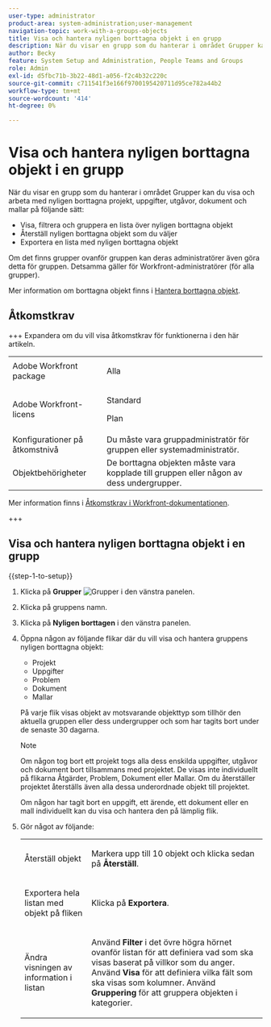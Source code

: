 ```yaml
---
user-type: administrator
product-area: system-administration;user-management
navigation-topic: work-with-a-groups-objects
title: Visa och hantera nyligen borttagna objekt i en grupp
description: När du visar en grupp som du hanterar i området Grupper kan du visa, filtrera, återställa och exportera de nyligen borttagna arbetsobjekten, dokumenten och mallarna.
author: Becky
feature: System Setup and Administration, People Teams and Groups
role: Admin
exl-id: d5fbc71b-3b22-48d1-a056-f2c4b32c220c
source-git-commit: c711541f3e166f9700195420711d95ce782a44b2
workflow-type: tm+mt
source-wordcount: '414'
ht-degree: 0%

---
```


# Visa och hantera nyligen borttagna objekt i en grupp

När du visar en grupp som du hanterar i området Grupper kan du visa och arbeta med nyligen borttagna projekt, uppgifter, utgåvor, dokument och mallar på följande sätt:

* Visa, filtrera och gruppera en lista över nyligen borttagna objekt
* Återställ nyligen borttagna objekt som du väljer
* Exportera en lista med nyligen borttagna objekt

Om det finns grupper ovanför gruppen kan deras administratörer även göra detta för gruppen. Detsamma gäller för Workfront-administratörer (för alla grupper).

Mer information om borttagna objekt finns i [Hantera borttagna objekt](../../../administration-and-setup/manage-workfront/manage-deleted-items/manage-deleted-items.md).

## Åtkomstkrav

+++ Expandera om du vill visa åtkomstkrav för funktionerna i den här artikeln.

<table style="table-layout:auto"> 
 <col> 
 <col> 
 <tbody> 
  <tr> 
   <td>Adobe Workfront package</td> 
   <td><p>Alla</p></td> 
  </tr> 
  <tr> 
   <td>Adobe Workfront-licens</td> 
   <td><p>Standard</p>
       <p>Plan</p></td>
  </tr> 
  <tr>
   <td>Konfigurationer på åtkomstnivå</td> 
   <td>Du måste vara gruppadministratör för gruppen eller systemadministratör.</td>
  </tr>
  <tr> 
   <td>Objektbehörigheter</td>
   <td>De borttagna objekten måste vara kopplade till gruppen eller någon av dess undergrupper.</td> 
  </tr> 
 </tbody> 
</table>

Mer information finns i [Åtkomstkrav i Workfront-dokumentationen](/help/quicksilver/administration-and-setup/add-users/access-levels-and-object-permissions/access-level-requirements-in-documentation.md).

+++

## Visa och hantera nyligen borttagna objekt i en grupp

{{step-1-to-setup}}

1. Klicka på **Grupper** ![Grupper](assets/groups-icon.png) i den vänstra panelen.

1. Klicka på gruppens namn.
1. Klicka på **Nyligen borttagen** i den vänstra panelen.
1. Öppna någon av följande flikar där du vill visa och hantera gruppens nyligen borttagna objekt:

   * Projekt
   * Uppgifter
   * Problem
   * Dokument
   * Mallar

   På varje flik visas objekt av motsvarande objekttyp som tillhör den aktuella gruppen eller dess undergrupper och som har tagits bort under de senaste 30 dagarna.

   >[!NOTE]
   >
   >Om någon tog bort ett projekt togs alla dess enskilda uppgifter, utgåvor och dokument bort tillsammans med projektet. De visas inte individuellt på flikarna Åtgärder, Problem, Dokument eller Mallar. Om du återställer projektet återställs även alla dessa underordnade objekt till projektet.
   >
   >
   >Om någon har tagit bort en uppgift, ett ärende, ett dokument eller en mall individuellt kan du visa och hantera den på lämplig flik.

1. Gör något av följande:

   <table style="table-layout:auto"> 
    <col> 
    <col> 
    <tbody> 
     <tr> 
      <td role="rowheader"> <p>Återställ objekt</p> </td> 
      <td> <p>Markera upp till 10 objekt och klicka sedan på <strong>Återställ</strong>.</p> </td> 
     </tr> 
     <tr> 
      <td role="rowheader"> <p>Exportera hela listan med objekt på fliken</p> </td> 
      <td> <p>Klicka på <strong>Exportera</strong>.</p> </td> 
     </tr> 
     <tr data-mc-conditions=""> 
      <td role="rowheader"> <p>Ändra visningen av information i listan</p> </td> 
      <td> <p>Använd <strong>Filter</strong> i det övre högra hörnet ovanför listan för att definiera vad som ska visas baserat på villkor som du anger. Använd <strong>Visa</strong> för att definiera vilka fält som ska visas som kolumner. Använd <strong>Gruppering</strong> för att gruppera objekten i kategorier.</p> </td> 
     </tr> 
    </tbody> 
   </table>
